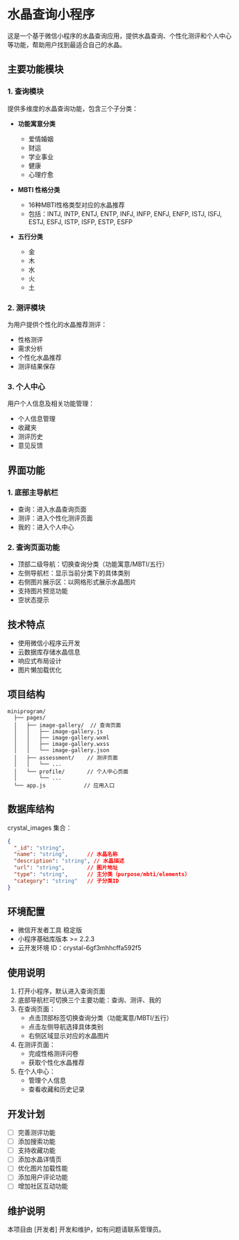 # 水晶查询小程序

这是一个基于微信小程序的水晶查询应用，提供水晶查询、个性化测评和个人中心等功能，帮助用户找到最适合自己的水晶。

## 主要功能模块

### 1. 查询模块
提供多维度的水晶查询功能，包含三个子分类：
- **功能寓意分类**
  - 爱情婚姻
  - 财运
  - 学业事业
  - 健康
  - 心理疗愈

- **MBTI 性格分类**
  - 16种MBTI性格类型对应的水晶推荐
  - 包括：INTJ, INTP, ENTJ, ENTP, INFJ, INFP, ENFJ, ENFP, ISTJ, ISFJ, ESTJ, ESFJ, ISTP, ISFP, ESTP, ESFP

- **五行分类**
  - 金
  - 木
  - 水
  - 火
  - 土

### 2. 测评模块
为用户提供个性化的水晶推荐测评：
- 性格测评
- 需求分析
- 个性化水晶推荐
- 测评结果保存

### 3. 个人中心
用户个人信息及相关功能管理：
- 个人信息管理
- 收藏夹
- 测评历史
- 意见反馈

## 界面功能

### 1. 底部主导航栏
- 查询：进入水晶查询页面
- 测评：进入个性化测评页面
- 我的：进入个人中心

### 2. 查询页面功能
- 顶部二级导航：切换查询分类（功能寓意/MBTI/五行）
- 左侧导航栏：显示当前分类下的具体类别
- 右侧图片展示区：以网格形式展示水晶图片
- 支持图片预览功能
- 空状态提示

## 技术特点
- 使用微信小程序云开发
- 云数据库存储水晶信息
- 响应式布局设计
- 图片懒加载优化

## 项目结构
```
miniprogram/
  ├── pages/
  │   ├── image-gallery/  // 查询页面
  │   │   ├── image-gallery.js
  │   │   ├── image-gallery.wxml
  │   │   ├── image-gallery.wxss
  │   │   └── image-gallery.json
  │   ├── assessment/    // 测评页面
  │   │   └── ...
  │   └── profile/       // 个人中心页面
  │       └── ...
  └── app.js            // 应用入口
```

## 数据库结构
crystal_images 集合：
```json
{
  "_id": "string",
  "name": "string",      // 水晶名称
  "description": "string", // 水晶描述
  "url": "string",       // 图片地址
  "type": "string",      // 主分类（purpose/mbti/elements）
  "category": "string"   // 子分类ID
}
```

## 环境配置
- 微信开发者工具 稳定版
- 小程序基础库版本 >= 2.2.3
- 云开发环境 ID：crystal-6gf3mhhcffa592f5

## 使用说明
1. 打开小程序，默认进入查询页面
2. 底部导航栏可切换三个主要功能：查询、测评、我的
3. 在查询页面：
   - 点击顶部标签切换查询分类（功能寓意/MBTI/五行）
   - 点击左侧导航选择具体类别
   - 右侧区域显示对应的水晶图片
4. 在测评页面：
   - 完成性格测评问卷
   - 获取个性化水晶推荐
5. 在个人中心：
   - 管理个人信息
   - 查看收藏和历史记录

## 开发计划
- [ ] 完善测评功能
- [ ] 添加搜索功能
- [ ] 支持收藏功能
- [ ] 添加水晶详情页
- [ ] 优化图片加载性能
- [ ] 添加用户评论功能
- [ ] 增加社区互动功能

## 维护说明
本项目由 [开发者] 开发和维护，如有问题请联系管理员。